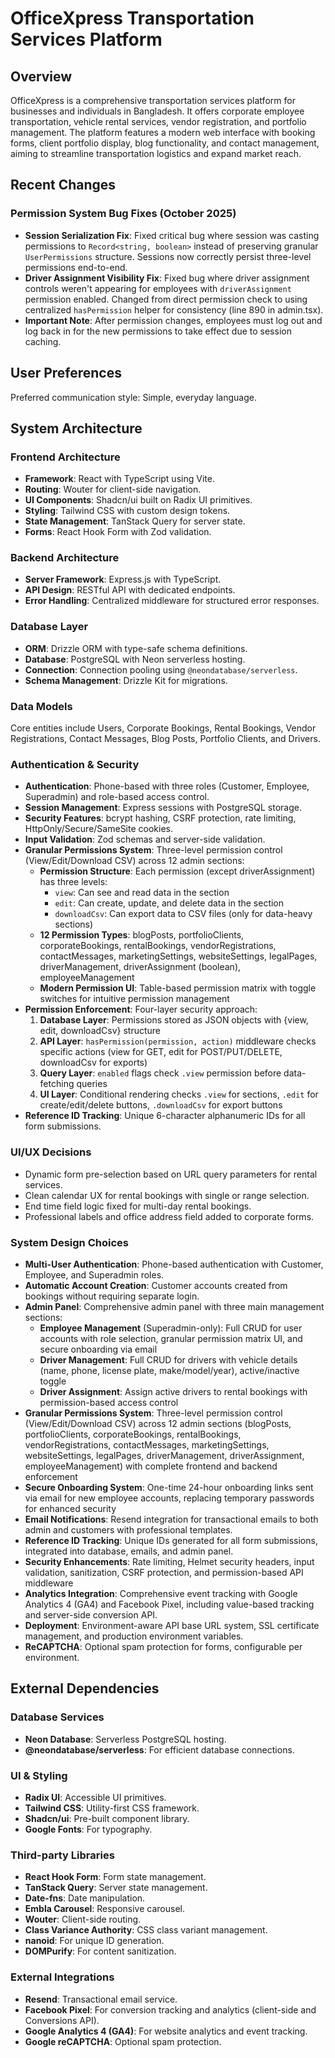 # OfficeXpress Transportation Services Platform

## Overview

OfficeXpress is a comprehensive transportation services platform for businesses and individuals in Bangladesh. It offers corporate employee transportation, vehicle rental services, vendor registration, and portfolio management. The platform features a modern web interface with booking forms, client portfolio display, blog functionality, and contact management, aiming to streamline transportation logistics and expand market reach.

## Recent Changes

### Permission System Bug Fixes (October 2025)
- **Session Serialization Fix**: Fixed critical bug where session was casting permissions to `Record<string, boolean>` instead of preserving granular `UserPermissions` structure. Sessions now correctly persist three-level permissions end-to-end.
- **Driver Assignment Visibility Fix**: Fixed bug where driver assignment controls weren't appearing for employees with `driverAssignment` permission enabled. Changed from direct permission check to using centralized `hasPermission` helper for consistency (line 890 in admin.tsx).
- **Important Note**: After permission changes, employees must log out and log back in for the new permissions to take effect due to session caching.

## User Preferences

Preferred communication style: Simple, everyday language.

## System Architecture

### Frontend Architecture
- **Framework**: React with TypeScript using Vite.
- **Routing**: Wouter for client-side navigation.
- **UI Components**: Shadcn/ui built on Radix UI primitives.
- **Styling**: Tailwind CSS with custom design tokens.
- **State Management**: TanStack Query for server state.
- **Forms**: React Hook Form with Zod validation.

### Backend Architecture
- **Server Framework**: Express.js with TypeScript.
- **API Design**: RESTful API with dedicated endpoints.
- **Error Handling**: Centralized middleware for structured error responses.

### Database Layer
- **ORM**: Drizzle ORM with type-safe schema definitions.
- **Database**: PostgreSQL with Neon serverless hosting.
- **Connection**: Connection pooling using `@neondatabase/serverless`.
- **Schema Management**: Drizzle Kit for migrations.

### Data Models
Core entities include Users, Corporate Bookings, Rental Bookings, Vendor Registrations, Contact Messages, Blog Posts, Portfolio Clients, and Drivers.

### Authentication & Security
- **Authentication**: Phone-based with three roles (Customer, Employee, Superadmin) and role-based access control.
- **Session Management**: Express sessions with PostgreSQL storage.
- **Security Features**: bcrypt hashing, CSRF protection, rate limiting, HttpOnly/Secure/SameSite cookies.
- **Input Validation**: Zod schemas and server-side validation.
- **Granular Permissions System**: Three-level permission control (View/Edit/Download CSV) across 12 admin sections:
  - **Permission Structure**: Each permission (except driverAssignment) has three levels:
    - `view`: Can see and read data in the section
    - `edit`: Can create, update, and delete data in the section  
    - `downloadCsv`: Can export data to CSV files (only for data-heavy sections)
  - **12 Permission Types**: blogPosts, portfolioClients, corporateBookings, rentalBookings, vendorRegistrations, contactMessages, marketingSettings, websiteSettings, legalPages, driverManagement, driverAssignment (boolean), employeeManagement
  - **Modern Permission UI**: Table-based permission matrix with toggle switches for intuitive permission management
- **Permission Enforcement**: Four-layer security approach:
  1. **Database Layer**: Permissions stored as JSON objects with {view, edit, downloadCsv} structure
  2. **API Layer**: `hasPermission(permission, action)` middleware checks specific actions (view for GET, edit for POST/PUT/DELETE, downloadCsv for exports)
  3. **Query Layer**: `enabled` flags check `.view` permission before data-fetching queries
  4. **UI Layer**: Conditional rendering checks `.view` for sections, `.edit` for create/edit/delete buttons, `.downloadCsv` for export buttons
- **Reference ID Tracking**: Unique 6-character alphanumeric IDs for all form submissions.

### UI/UX Decisions
- Dynamic form pre-selection based on URL query parameters for rental services.
- Clean calendar UX for rental bookings with single or range selection.
- End time field logic fixed for multi-day rental bookings.
- Professional labels and office address field added to corporate forms.

### System Design Choices
- **Multi-User Authentication**: Phone-based authentication with Customer, Employee, and Superadmin roles.
- **Automatic Account Creation**: Customer accounts created from bookings without requiring separate login.
- **Admin Panel**: Comprehensive admin panel with three main management sections:
  - **Employee Management** (Superadmin-only): Full CRUD for user accounts with role selection, granular permission matrix UI, and secure onboarding via email
  - **Driver Management**: Full CRUD for drivers with vehicle details (name, phone, license plate, make/model/year), active/inactive toggle
  - **Driver Assignment**: Assign active drivers to rental bookings with permission-based access control
- **Granular Permissions System**: Three-level permission control (View/Edit/Download CSV) across 12 admin sections (blogPosts, portfolioClients, corporateBookings, rentalBookings, vendorRegistrations, contactMessages, marketingSettings, websiteSettings, legalPages, driverManagement, driverAssignment, employeeManagement) with complete frontend and backend enforcement
- **Secure Onboarding System**: One-time 24-hour onboarding links sent via email for new employee accounts, replacing temporary passwords for enhanced security
- **Email Notifications**: Resend integration for transactional emails to both admin and customers with professional templates.
- **Reference ID Tracking**: Unique IDs generated for all form submissions, integrated into database, emails, and admin panel.
- **Security Enhancements**: Rate limiting, Helmet security headers, input validation, sanitization, CSRF protection, and permission-based API middleware
- **Analytics Integration**: Comprehensive event tracking with Google Analytics 4 (GA4) and Facebook Pixel, including value-based tracking and server-side conversion API.
- **Deployment**: Environment-aware API base URL system, SSL certificate management, and production environment variables.
- **ReCAPTCHA**: Optional spam protection for forms, configurable per environment.

## External Dependencies

### Database Services
- **Neon Database**: Serverless PostgreSQL hosting.
- **@neondatabase/serverless**: For efficient database connections.

### UI & Styling
- **Radix UI**: Accessible UI primitives.
- **Tailwind CSS**: Utility-first CSS framework.
- **Shadcn/ui**: Pre-built component library.
- **Google Fonts**: For typography.

### Third-party Libraries
- **React Hook Form**: Form state management.
- **TanStack Query**: Server state management.
- **Date-fns**: Date manipulation.
- **Embla Carousel**: Responsive carousel.
- **Wouter**: Client-side routing.
- **Class Variance Authority**: CSS class variant management.
- **nanoid**: For unique ID generation.
- **DOMPurify**: For content sanitization.

### External Integrations
- **Resend**: Transactional email service.
- **Facebook Pixel**: For conversion tracking and analytics (client-side and Conversions API).
- **Google Analytics 4 (GA4)**: For website analytics and event tracking.
- **Google reCAPTCHA**: Optional spam protection.